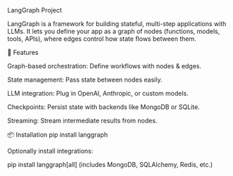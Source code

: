 LangGraph Project

LangGraph is a framework for building stateful, multi-step applications with LLMs.
It lets you define your app as a graph of nodes (functions, models, tools, APIs), where edges control how state flows between them.

🚀 Features

Graph-based orchestration: Define workflows with nodes & edges.

State management: Pass state between nodes easily.

LLM integration: Plug in OpenAI, Anthropic, or custom models.

Checkpoints: Persist state with backends like MongoDB or SQLite.

Streaming: Stream intermediate results from nodes.

📦 Installation
pip install langgraph

Optionally install integrations:

pip install langgraph[all]       (includes MongoDB, SQLAlchemy, Redis, etc.)

